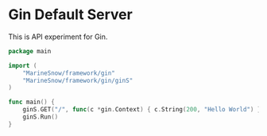 # Gin Default Server

This is API experiment for Gin.

```go
package main

import (
	"MarineSnow/framework/gin"
	"MarineSnow/framework/gin/ginS"
)

func main() {
	ginS.GET("/", func(c *gin.Context) { c.String(200, "Hello World") })
	ginS.Run()
}
```
